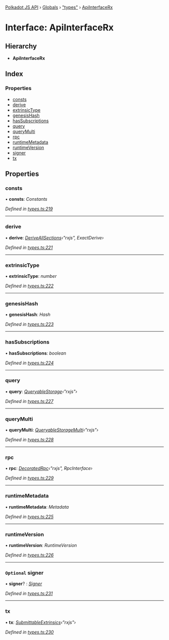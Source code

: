 [Polkadot JS API](../README.md) › [Globals](../globals.md) › ["types"](../modules/_types_.md) › [ApiInterfaceRx](_types_.apiinterfacerx.md)

# Interface: ApiInterfaceRx

## Hierarchy

* **ApiInterfaceRx**

## Index

### Properties

* [consts](_types_.apiinterfacerx.md#consts)
* [derive](_types_.apiinterfacerx.md#derive)
* [extrinsicType](_types_.apiinterfacerx.md#extrinsictype)
* [genesisHash](_types_.apiinterfacerx.md#genesishash)
* [hasSubscriptions](_types_.apiinterfacerx.md#hassubscriptions)
* [query](_types_.apiinterfacerx.md#query)
* [queryMulti](_types_.apiinterfacerx.md#querymulti)
* [rpc](_types_.apiinterfacerx.md#rpc)
* [runtimeMetadata](_types_.apiinterfacerx.md#runtimemetadata)
* [runtimeVersion](_types_.apiinterfacerx.md#runtimeversion)
* [signer](_types_.apiinterfacerx.md#optional-signer)
* [tx](_types_.apiinterfacerx.md#tx)

## Properties

###  consts

• **consts**: *Constants*

*Defined in [types.ts:219](https://github.com/polkadot-js/api/blob/2875fdf2cf/packages/api/src/types.ts#L219)*

___

###  derive

• **derive**: *[DeriveAllSections](../modules/_util_decorate_.md#deriveallsections)‹"rxjs", ExactDerive›*

*Defined in [types.ts:221](https://github.com/polkadot-js/api/blob/2875fdf2cf/packages/api/src/types.ts#L221)*

___

###  extrinsicType

• **extrinsicType**: *number*

*Defined in [types.ts:222](https://github.com/polkadot-js/api/blob/2875fdf2cf/packages/api/src/types.ts#L222)*

___

###  genesisHash

• **genesisHash**: *Hash*

*Defined in [types.ts:223](https://github.com/polkadot-js/api/blob/2875fdf2cf/packages/api/src/types.ts#L223)*

___

###  hasSubscriptions

• **hasSubscriptions**: *boolean*

*Defined in [types.ts:224](https://github.com/polkadot-js/api/blob/2875fdf2cf/packages/api/src/types.ts#L224)*

___

###  query

• **query**: *[QueryableStorage](_types_.queryablestorage.md)‹"rxjs"›*

*Defined in [types.ts:227](https://github.com/polkadot-js/api/blob/2875fdf2cf/packages/api/src/types.ts#L227)*

___

###  queryMulti

• **queryMulti**: *[QueryableStorageMulti](../modules/_types_.md#queryablestoragemulti)‹"rxjs"›*

*Defined in [types.ts:228](https://github.com/polkadot-js/api/blob/2875fdf2cf/packages/api/src/types.ts#L228)*

___

###  rpc

• **rpc**: *[DecoratedRpc](../modules/_types_.md#decoratedrpc)‹"rxjs", RpcInterface›*

*Defined in [types.ts:229](https://github.com/polkadot-js/api/blob/2875fdf2cf/packages/api/src/types.ts#L229)*

___

###  runtimeMetadata

• **runtimeMetadata**: *Metadata*

*Defined in [types.ts:225](https://github.com/polkadot-js/api/blob/2875fdf2cf/packages/api/src/types.ts#L225)*

___

###  runtimeVersion

• **runtimeVersion**: *RuntimeVersion*

*Defined in [types.ts:226](https://github.com/polkadot-js/api/blob/2875fdf2cf/packages/api/src/types.ts#L226)*

___

### `Optional` signer

• **signer**? : *[Signer](_types_.signer.md)*

*Defined in [types.ts:231](https://github.com/polkadot-js/api/blob/2875fdf2cf/packages/api/src/types.ts#L231)*

___

###  tx

• **tx**: *[SubmittableExtrinsics](_types_.submittableextrinsics.md)‹"rxjs"›*

*Defined in [types.ts:230](https://github.com/polkadot-js/api/blob/2875fdf2cf/packages/api/src/types.ts#L230)*
